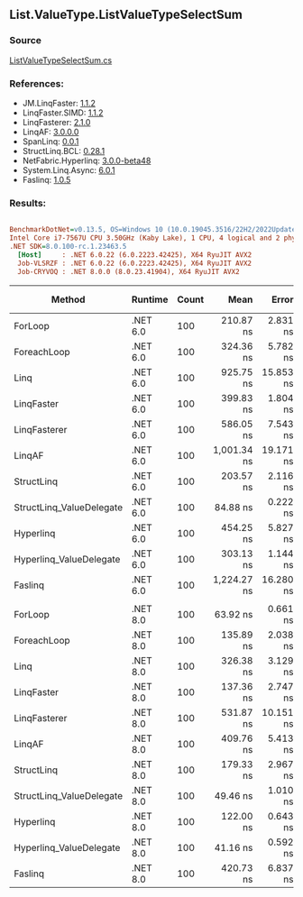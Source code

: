 ﻿## List.ValueType.ListValueTypeSelectSum

### Source
[ListValueTypeSelectSum.cs](../LinqBenchmarks/List/ValueType/ListValueTypeSelectSum.cs)

### References:
- JM.LinqFaster: [1.1.2](https://www.nuget.org/packages/JM.LinqFaster/1.1.2)
- LinqFaster.SIMD: [1.1.2](https://www.nuget.org/packages/LinqFaster.SIMD/1.0.3)
- LinqFasterer: [2.1.0](https://www.nuget.org/packages/LinqFasterer/2.1.0)
- LinqAF: [3.0.0.0](https://www.nuget.org/packages/LinqAF/3.0.0.0)
- SpanLinq: [0.0.1](https://www.nuget.org/packages/SpanLinq/0.0.1)
- StructLinq.BCL: [0.28.1](https://www.nuget.org/packages/StructLinq/0.28.1)
- NetFabric.Hyperlinq: [3.0.0-beta48](https://www.nuget.org/packages/NetFabric.Hyperlinq/3.0.0-beta48)
- System.Linq.Async: [6.0.1](https://www.nuget.org/packages/System.Linq.Async/6.0.1)
- Faslinq: [1.0.5](https://www.nuget.org/packages/Faslinq/1.0.5)

### Results:
``` ini

BenchmarkDotNet=v0.13.5, OS=Windows 10 (10.0.19045.3516/22H2/2022Update)
Intel Core i7-7567U CPU 3.50GHz (Kaby Lake), 1 CPU, 4 logical and 2 physical cores
.NET SDK=8.0.100-rc.1.23463.5
  [Host]     : .NET 6.0.22 (6.0.2223.42425), X64 RyuJIT AVX2
  Job-VLSRZF : .NET 6.0.22 (6.0.2223.42425), X64 RyuJIT AVX2
  Job-CRYVOQ : .NET 8.0.0 (8.0.23.41904), X64 RyuJIT AVX2


```
|                   Method |  Runtime | Count |        Mean |     Error |    StdDev |      Median |        Ratio | RatioSD |   Gen0 | Allocated | Alloc Ratio |
|------------------------- |--------- |------ |------------:|----------:|----------:|------------:|-------------:|--------:|-------:|----------:|------------:|
|                  ForLoop | .NET 6.0 |   100 |   210.87 ns |  2.831 ns |  2.780 ns |   209.76 ns |     baseline |         |      - |         - |          NA |
|              ForeachLoop | .NET 6.0 |   100 |   324.36 ns |  5.782 ns |  4.514 ns |   322.55 ns | 1.53x slower |   0.03x |      - |         - |          NA |
|                     Linq | .NET 6.0 |   100 |   925.75 ns | 15.853 ns | 19.469 ns |   917.73 ns | 4.40x slower |   0.13x | 0.0458 |      96 B |          NA |
|               LinqFaster | .NET 6.0 |   100 |   399.83 ns |  1.804 ns |  1.409 ns |   399.36 ns | 1.89x slower |   0.03x |      - |         - |          NA |
|             LinqFasterer | .NET 6.0 |   100 |   586.05 ns |  7.543 ns |  8.384 ns |   587.69 ns | 2.79x slower |   0.04x | 3.0670 |    6424 B |          NA |
|                   LinqAF | .NET 6.0 |   100 | 1,001.34 ns | 19.171 ns | 42.879 ns | 1,005.89 ns | 4.56x slower |   0.20x |      - |         - |          NA |
|               StructLinq | .NET 6.0 |   100 |   203.57 ns |  2.116 ns |  1.652 ns |   203.44 ns | 1.04x faster |   0.02x | 0.0191 |      40 B |          NA |
| StructLinq_ValueDelegate | .NET 6.0 |   100 |    84.88 ns |  0.222 ns |  0.173 ns |    84.87 ns | 2.49x faster |   0.03x |      - |         - |          NA |
|                Hyperlinq | .NET 6.0 |   100 |   454.25 ns |  5.827 ns |  5.166 ns |   452.24 ns | 2.15x slower |   0.04x |      - |         - |          NA |
|  Hyperlinq_ValueDelegate | .NET 6.0 |   100 |   303.13 ns |  1.144 ns |  0.893 ns |   302.89 ns | 1.43x slower |   0.02x |      - |         - |          NA |
|                  Faslinq | .NET 6.0 |   100 | 1,224.27 ns | 16.280 ns | 18.748 ns | 1,219.22 ns | 5.83x slower |   0.11x | 0.5836 |    1224 B |          NA |
|                          |          |       |             |           |           |             |              |         |        |           |             |
|                  ForLoop | .NET 8.0 |   100 |    63.92 ns |  0.661 ns |  0.516 ns |    63.80 ns |     baseline |         |      - |         - |          NA |
|              ForeachLoop | .NET 8.0 |   100 |   135.89 ns |  2.038 ns |  1.591 ns |   135.56 ns | 2.13x slower |   0.03x |      - |         - |          NA |
|                     Linq | .NET 8.0 |   100 |   326.38 ns |  3.129 ns |  2.613 ns |   325.79 ns | 5.11x slower |   0.04x | 0.0458 |      96 B |          NA |
|               LinqFaster | .NET 8.0 |   100 |   137.36 ns |  2.747 ns |  2.435 ns |   136.34 ns | 2.14x slower |   0.03x |      - |         - |          NA |
|             LinqFasterer | .NET 8.0 |   100 |   531.87 ns | 10.151 ns | 13.551 ns |   527.30 ns | 8.30x slower |   0.26x | 3.0670 |    6424 B |          NA |
|                   LinqAF | .NET 8.0 |   100 |   409.76 ns |  5.413 ns |  4.520 ns |   407.76 ns | 6.41x slower |   0.09x |      - |         - |          NA |
|               StructLinq | .NET 8.0 |   100 |   179.33 ns |  2.967 ns |  2.478 ns |   178.85 ns | 2.81x slower |   0.05x | 0.0191 |      40 B |          NA |
| StructLinq_ValueDelegate | .NET 8.0 |   100 |    49.46 ns |  1.010 ns |  1.542 ns |    48.66 ns | 1.29x faster |   0.04x |      - |         - |          NA |
|                Hyperlinq | .NET 8.0 |   100 |   122.00 ns |  0.643 ns |  0.570 ns |   121.94 ns | 1.91x slower |   0.02x |      - |         - |          NA |
|  Hyperlinq_ValueDelegate | .NET 8.0 |   100 |    41.16 ns |  0.592 ns |  0.494 ns |    41.00 ns | 1.55x faster |   0.02x |      - |         - |          NA |
|                  Faslinq | .NET 8.0 |   100 |   420.73 ns |  6.837 ns |  6.395 ns |   418.79 ns | 6.58x slower |   0.14x | 0.5660 |    1184 B |          NA |
